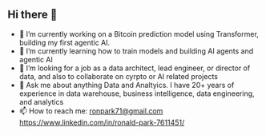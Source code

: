 ## Hi there 👋

- 🔭 I’m currently working on a Bitcoin prediction model using Transformer, building my first agentic AI.
- 🌱 I’m currently learning how to train models and building AI agents and agentic AI
- 👯 I’m looking for a job as a data architect, lead engineer, or director of data, and also to collaborate on cyrpto or AI related projects
- 💬 Ask me about anything Data and Analtyics.  I have 20+ years of experience in data warehouse, business intelligence, data engineering, and analytics
- 📫 How to reach me: ronpark71@gmail.com   https://www.linkedin.com/in/ronald-park-7611451/

<!--
**ronpark71/ronpark71** is a ✨ _special_ ✨ repository because its `README.md` (this file) appears on your GitHub profile.

Here are some ideas to get you started:

- 🔭 I’m currently working on ...
- 🌱 I’m currently learning ...
- 👯 I’m looking to collaborate on ...
- 🤔 I’m looking for help with ...
- 💬 Ask me about ...
- 📫 How to reach me: ...
- 😄 Pronouns: ...
- ⚡ Fun fact: ...
-->
